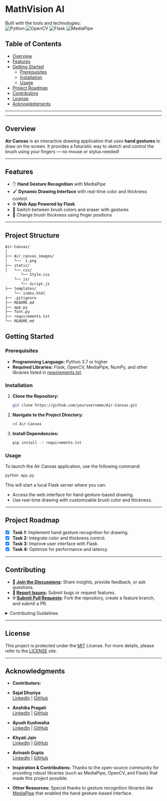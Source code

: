 # MathVision AI

Built with the tools and technologies:  
![Python](https://img.shields.io/badge/Python-3670A0?style=for-the-badge&logo=python&logoColor=ffdd54)
![OpenCV](https://img.shields.io/badge/OpenCV-27338e?style=for-the-badge&logo=opencv&logoColor=white)
![Flask](https://img.shields.io/badge/Flask-000000?style=for-the-badge&logo=flask&logoColor=white)
![MediaPipe](https://img.shields.io/badge/MediaPipe-orange?style=for-the-badge&logo=google&logoColor=white)

## Table of Contents

- [Overview](#overview)
- [Features](#features)
- [Getting Started](#getting-started)
  - [Prerequisites](#prerequisites)
  - [Installation](#installation)
  - [Usage](#usage)
- [Project Roadmap](#project-roadmap)
- [Contributing](#contributing)
- [License](#license)
- [Acknowledgments](#acknowledgments)

---


---

## Overview

**Air Canvas** is an interactive drawing application that uses **hand gestures** to draw on the screen. It provides a futuristic way to sketch and control the brush using your fingers — no mouse or stylus needed!

---

## Features

- ✋ **Hand Gesture Recognition** with MediaPipe
- 🖌️ **Dynamic Drawing Interface** with real-time color and thickness control
- 🌐 **Web App Powered by Flask**
- 🎨 Switch between brush colors and eraser with gestures
- 📏 Change brush thickness using finger positions

---

## Project Structure

```bash
Air-Canvas/
│
├── Air_canvas_images/
│   └──  1.png
├── static/
│   └── css/
       └── Style.css
    └── js/
       └── Script.js
├── templates/
    └── index.html
├── .gitignore
├── README.md
├── app.py
├── font.py
├── requirements.txt
└── README.md
```


## Getting Started

### Prerequisites

- **Programming Language:** Python 3.7 or higher
- **Required Libraries:** Flask, OpenCV, MediaPipe, NumPy, and other libraries listed in [requirements.txt](requirements.txt).

### Installation

1. **Clone the Repository:**
   ```bash
   git clone https://github.com/yourusername/Air-Canvas.git
   ```

2. **Navigate to the Project Directory:**
   ```bash
   cd Air-Canvas
   ```
   
3. **Install Dependencies:**
   ```bash
   pip install -r requirements.txt
   ```
   
### Usage

To launch the Air Canvas application, use the following command:
   ```bash
   python app.py
   ```

This will start a local Flask server where you can:
- Access the web interface for hand gesture-based drawing.
- Use real-time drawing with customizable brush color and thickness.

---

## Project Roadmap

- [X] **Task 1:** Implement hand gesture recognition for drawing.
- [X] **Task 2:** Integrate color and thickness control.
- [X] **Task 3:** Improve user interface with Flask.
- [X] **Task 4:** Optimize for performance and latency.

---

## Contributing

- **💬 [Join the Discussions](https://LOCAL/GitHub/Air-Canvas/discussions):** Share insights, provide feedback, or ask questions.
- **🐛 [Report Issues](https://LOCAL/GitHub/Air-Canvas/issues):** Submit bugs or request features.
- **💡 [Submit Pull Requests](https://LOCAL/GitHub/Air-Canvas/blob/main/CONTRIBUTING.md):** Fork the repository, create a feature branch, and submit a PR.

<details>
<summary>Contributing Guidelines</summary>

1. **Fork the Repository:** Fork the project to your account.
2. **Clone Locally:** Clone your forked repository.
   ```bash
    git clone https://github.com/yourusername/Air-Canvas.git
   ```  
3. **Create a New Branch:**
   ```bash
   git checkout -b new-feature-x
   ```
4. **Make Your Changes:** Develop and test your changes locally.
5. **Commit Your Changes:**
   ```bash
   git commit -m "Implemented feature x."
   ```
6. **Push to Your Fork:**
   ```bash
   git push origin new-feature-x
   ```
7. **Submit a Pull Request:** Create a PR against the original repository with a clear description of your changes.
8. **Review:** Once reviewed and approved, your changes will be merged.

</details>

---

## License

This project is protected under the [MIT](https://choosealicense.com/licenses/mit/#) License. For more details, please refer to the [LICENSE](https://choosealicense.com/licenses/) site.

---

## Acknowledgments

- **Contributors:**
- **Sajal Dhuriya**  
 [LinkedIn](https://www.linkedin.com/in/sajal-dhuriya-b2056b272/) | [GitHub](https://github.com/sajaldhuriya)
- **Anshika Pragati**  
 [LinkedIn](https://www.linkedin.com/in/anshika-pragati-4418bb298/) | [GitHub]()
- **Ayush Kushwaha**  
 [LinkedIn](https://www.linkedin.com/in/ayush-kushwaha-693735225?utm_source=share&utm_campaign=share_via&utm_content=profile&utm_medium=android_app) | [GitHub](https://github.com/AYUS2307)
- **Khyati Jain**  
 [LinkedIn](https://www.linkedin.com/in/khyatij/) | [GitHub](https://github.com/kyati001)
- **Avinash Gupta**  
 [LinkedIn](https://www.linkedin.com/in/avinash-gupta-442469267?utm_source=share&utm_campaign=share_via&utm_content=profile&utm_medium=android_app ) | [GitHub]()


- **Inspiration & Contributions:** Thanks to the open-source community for providing robust libraries (such as MediaPipe, OpenCV, and Flask) that made this project possible.
- **Other Resources:** Special thanks to gesture recognition libraries like [MediaPipe](https://mediapipe.dev/) that enabled the hand gesture-based interface.







